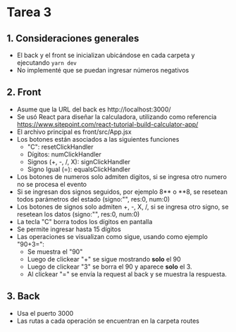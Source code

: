 # Tarea 3
## 1. Consideraciones generales
*   El back y el front se inicializan ubicándose en cada carpeta y ejecutando ```yarn dev```
*   No implementé que se puedan ingresar números negativos

## 2. Front
*   Asume que la URL del back es http://localhost:3000/
*   Se usó React para diseñar la calculadora, utilizando como referencia https://www.sitepoint.com/react-tutorial-build-calculator-app/ 
*   El archivo principal es front/src/App.jsx
* Los botones están asociados a las siguientes funciones
    *   "C": resetClickHandler
    *   Dígitos: numClickHandler
    *   Signos (+, -, /, X): signClickHandler
    *   Signo Igual (=): equalsClickHandler
*   Los botones de numeros solo admiten digitos, si se ingresa otro numero no se procesa el evento
*   Si se ingresan dos signos seguidos, por ejemplo 8** o **8, se resetean todos parámetros del estado (signo:"", res:0, num:0)
*   Los botones de signos solo admiten +, -, X, /, si se ingresa otro signo, se resetean los datos (signo:"", res:0, num:0)
*   La tecla "C" borra todos los dígitos en pantalla
*   Se permite ingresar hasta 15 dígitos
*   Las operaciones se visualizan como sigue, usando como ejemplo "90+3=":
    *   Se muestra el "90"
    *   Luego de clickear "+" se sigue mostrando **solo** el 90
    *   Luego de clickear "3" se borra el 90 y aparece **solo** el 3.
    *   Al clickear "=" se envía la request al back y se muestra la respuesta.
## 3. Back
*   Usa el puerto 3000
*   Las rutas a cada operación se encuentran en la carpeta routes